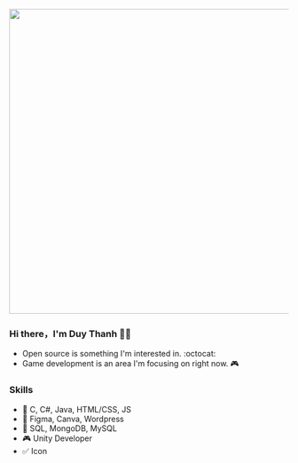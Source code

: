 <p align="center">
  <img src="https://media2.giphy.com/media/v1.Y2lkPTc5MGI3NjExOTM0NjMyNTM3ZWM3YWMxYWM5MTk0MzU1NWFjM2YyMDgzZDJhOTM5OCZlcD12MV9pbnRlcm5hbF9naWZzX2dpZklkJmN0PWc/t4cCKrEkociVYDJrrr/giphy.gif" width="1200" height="550"/>
</p>

### Hi there，I'm Duy Thanh 🙋‍♂️

- Open source is something I'm interested in. :octocat:
- Game development is an area I'm focusing on right now. :video_game:

### Skills
- :page_facing_up: C, C#, Java, HTML/CSS, JS
- :art: Figma, Canva, Wordpress
- :floppy_disk: SQL, MongoDB, MySQL
- :video_game: Unity Developer
- :white_check_mark: Icon
